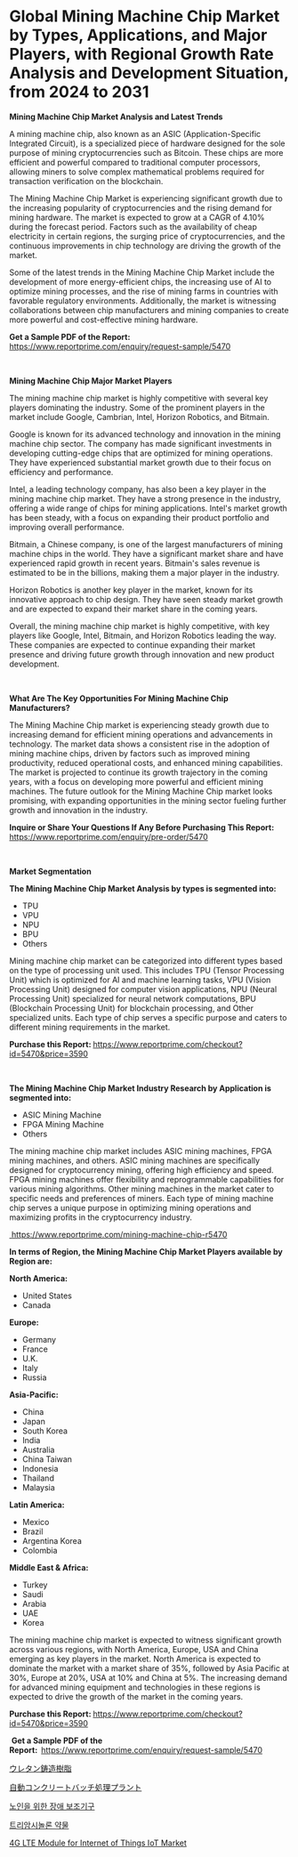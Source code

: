 <p><h1>Global Mining Machine Chip Market by Types, Applications, and Major Players, with Regional Growth Rate Analysis and Development Situation, from 2024 to 2031</h1></p><p><strong>Mining Machine Chip Market Analysis and Latest Trends</strong></p>
<p><p>A mining machine chip, also known as an ASIC (Application-Specific Integrated Circuit), is a specialized piece of hardware designed for the sole purpose of mining cryptocurrencies such as Bitcoin. These chips are more efficient and powerful compared to traditional computer processors, allowing miners to solve complex mathematical problems required for transaction verification on the blockchain.</p><p>The Mining Machine Chip Market is experiencing significant growth due to the increasing popularity of cryptocurrencies and the rising demand for mining hardware. The market is expected to grow at a CAGR of 4.10% during the forecast period. Factors such as the availability of cheap electricity in certain regions, the surging price of cryptocurrencies, and the continuous improvements in chip technology are driving the growth of the market.</p><p>Some of the latest trends in the Mining Machine Chip Market include the development of more energy-efficient chips, the increasing use of AI to optimize mining processes, and the rise of mining farms in countries with favorable regulatory environments. Additionally, the market is witnessing collaborations between chip manufacturers and mining companies to create more powerful and cost-effective mining hardware.</p></p>
<p><strong>Get a Sample PDF of the Report:&nbsp;</strong> <a href="https://www.reportprime.com/enquiry/request-sample/5470">https://www.reportprime.com/enquiry/request-sample/5470</a></p>
<p>&nbsp;</p>
<p><strong>Mining Machine Chip Major Market Players</strong></p>
<p><p>The mining machine chip market is highly competitive with several key players dominating the industry. Some of the prominent players in the market include Google, Cambrian, Intel, Horizon Robotics, and Bitmain.</p><p>Google is known for its advanced technology and innovation in the mining machine chip sector. The company has made significant investments in developing cutting-edge chips that are optimized for mining operations. They have experienced substantial market growth due to their focus on efficiency and performance.</p><p>Intel, a leading technology company, has also been a key player in the mining machine chip market. They have a strong presence in the industry, offering a wide range of chips for mining applications. Intel's market growth has been steady, with a focus on expanding their product portfolio and improving overall performance.</p><p>Bitmain, a Chinese company, is one of the largest manufacturers of mining machine chips in the world. They have a significant market share and have experienced rapid growth in recent years. Bitmain's sales revenue is estimated to be in the billions, making them a major player in the industry.</p><p>Horizon Robotics is another key player in the market, known for its innovative approach to chip design. They have seen steady market growth and are expected to expand their market share in the coming years.</p><p>Overall, the mining machine chip market is highly competitive, with key players like Google, Intel, Bitmain, and Horizon Robotics leading the way. These companies are expected to continue expanding their market presence and driving future growth through innovation and new product development.</p></p>
<p>&nbsp;</p>
<p><strong>What Are The Key Opportunities For Mining Machine Chip Manufacturers?</strong></p>
<p><p>The Mining Machine Chip market is experiencing steady growth due to increasing demand for efficient mining operations and advancements in technology. The market data shows a consistent rise in the adoption of mining machine chips, driven by factors such as improved mining productivity, reduced operational costs, and enhanced mining capabilities. The market is projected to continue its growth trajectory in the coming years, with a focus on developing more powerful and efficient mining machines. The future outlook for the Mining Machine Chip market looks promising, with expanding opportunities in the mining sector fueling further growth and innovation in the industry.</p></p>
<p><strong>Inquire or Share Your Questions If Any Before Purchasing This Report:</strong> <a href="https://www.reportprime.com/enquiry/pre-order/5470">https://www.reportprime.com/enquiry/pre-order/5470</a></p>
<p>&nbsp;</p>
<p><strong>Market Segmentation</strong></p>
<p><strong>The Mining Machine Chip Market Analysis by types is segmented into:</strong></p>
<p><ul><li>TPU</li><li>VPU</li><li>NPU</li><li>BPU</li><li>Others</li></ul></p>
<p><p>Mining machine chip market can be categorized into different types based on the type of processing unit used. This includes TPU (Tensor Processing Unit) which is optimized for AI and machine learning tasks, VPU (Vision Processing Unit) designed for computer vision applications, NPU (Neural Processing Unit) specialized for neural network computations, BPU (Blockchain Processing Unit) for blockchain processing, and Other specialized units. Each type of chip serves a specific purpose and caters to different mining requirements in the market.</p></p>
<p><strong>Purchase this Report:&nbsp;</strong><a href="https://www.reportprime.com/checkout?id=5470&price=3590">https://www.reportprime.com/checkout?id=5470&price=3590</a></p>
<p>&nbsp;</p>
<p><strong>The Mining Machine Chip Market Industry Research by Application is segmented into:</strong></p>
<p><ul><li>ASIC Mining Machine</li><li>FPGA Mining Machine</li><li>Others</li></ul></p>
<p><p>The mining machine chip market includes ASIC mining machines, FPGA mining machines, and others. ASIC mining machines are specifically designed for cryptocurrency mining, offering high efficiency and speed. FPGA mining machines offer flexibility and reprogrammable capabilities for various mining algorithms. Other mining machines in the market cater to specific needs and preferences of miners. Each type of mining machine chip serves a unique purpose in optimizing mining operations and maximizing profits in the cryptocurrency industry.</p></p>
<p><a href="https://www.reportprime.com/mining-machine-chip-r5470">&nbsp;https://www.reportprime.com/mining-machine-chip-r5470</a></p>
<p><strong>In terms of Region, the Mining Machine Chip Market Players available by Region are:</strong></p>
<p>
    <p> <strong> North America: </strong>
        <ul>
            <li>United States</li>
            <li>Canada</li>
        </ul>
        </p> 
    <p> <strong> Europe: </strong>
        <ul>
            <li>Germany</li>
            <li>France</li>
            <li>U.K.</li>
            <li>Italy</li>
            <li>Russia</li>
        </ul>
        </p> 
    <p> <strong> Asia-Pacific: </strong>
        <ul>
            <li>China</li>
            <li>Japan</li>
            <li>South Korea</li>
            <li>India</li>
            <li>Australia</li>
            <li>China Taiwan</li>
            <li>Indonesia</li>
            <li>Thailand</li>
            <li>Malaysia</li>
        </ul>
        </p> 
    <p> <strong> Latin America: </strong>
        <ul>
            <li>Mexico</li>
            <li>Brazil</li>
            <li>Argentina Korea</li>
            <li>Colombia</li>
        </ul>
        </p> 
    <p> <strong> Middle East & Africa: </strong>
        <ul>
            <li>Turkey</li>
            <li>Saudi</li>
            <li>Arabia</li>
            <li>UAE</li>
            <li>Korea</li>
        </ul>
    </p>
    </p>
<p><p>The mining machine chip market is expected to witness significant growth across various regions, with North America, Europe, USA and China emerging as key players in the market. North America is expected to dominate the market with a market share of 35%, followed by Asia Pacific at 30%, Europe at 20%, USA at 10% and China at 5%. The increasing demand for advanced mining equipment and technologies in these regions is expected to drive the growth of the market in the coming years.</p></p>
<p><strong>Purchase this Report: </strong><a href="https://www.reportprime.com/checkout?id=5470&price=3590">https://www.reportprime.com/checkout?id=5470&price=3590</a></p>
<p>&nbsp;<strong>Get a Sample PDF of the Report:&nbsp;&nbsp;</strong><a href="https://www.reportprime.com/enquiry/request-sample/5470">https://www.reportprime.com/enquiry/request-sample/5470</a></p>
<p><strong></strong></p>
<p><p><a href="https://github.com/ReganWisoky2023/Market-Research-Report-List-1/blob/main/549960574169.md">ウレタン鋳造樹脂</a></p><p><a href="https://github.com/andrade7361/Market-Research-Report-List-1/blob/main/234589274170.md">自動コンクリートバッチ処理プラント</a></p><p><a href="https://github.com/darrellockm3ytan895656/Market-Research-Report-List-1/blob/main/154685770723.md">노인을 위한 장애 보조기구</a></p><p><a href="https://github.com/Penelolack456456/Market-Research-Report-List-1/blob/main/204650770722.md">트리암시놀론 약물</a></p><p><a href="https://github.com/Sinjinluong3e0awx2m195k76/Market-Research-Report-List-2/blob/main/4g-lte-module-for-internet-of-things-iot-market.md">4G LTE Module for Internet of Things IoT Market</a></p></p>